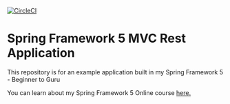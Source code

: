 [![CircleCI](https://circleci.com/gh/DmitryMikhailovich/spring5-mvc-rest/tree/master.svg?style=svg)](https://circleci.com/gh/DmitryMikhailovich/spring5-mvc-rest/tree/master)
# Spring Framework 5 MVC Rest Application

This repository is for an example application built in my Spring Framework 5 - Beginner to Guru

You can learn about my Spring Framework 5 Online course [here.](http://courses.springframework.guru/p/spring-framework-5-begginer-to-guru/?product_id=363173)